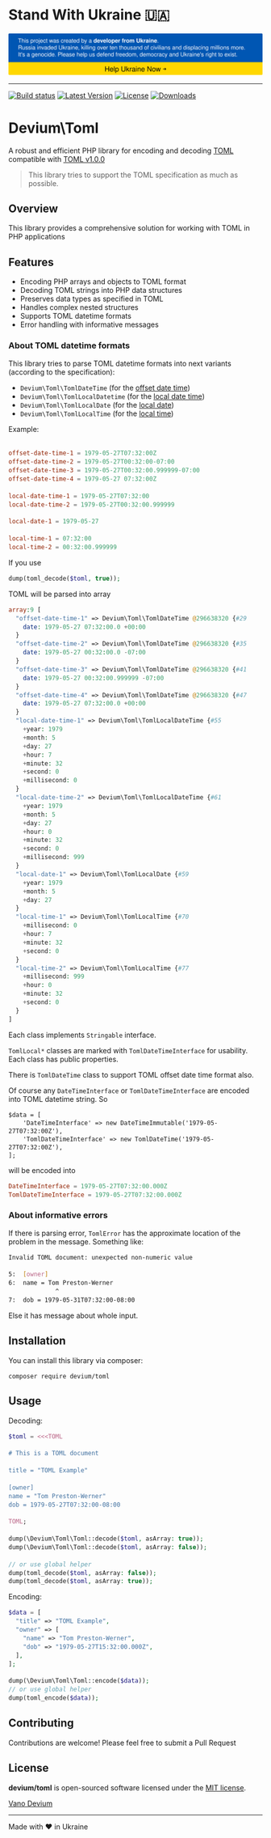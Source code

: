 # Stand With Ukraine 🇺🇦

[![Stand With Ukraine](https://raw.githubusercontent.com/vshymanskyy/StandWithUkraine/main/banner-direct-single.svg)](https://vshymanskyy.github.io/StandWithUkraine/)

---

[![Build status](https://img.shields.io/github/actions/workflow/status/vanodevium/toml/ci.yaml?v1.0.1)](https://github.com/vanodevium/toml)
[![Latest Version](https://img.shields.io/packagist/v/devium/toml?v1.0.1)](https://packagist.org/packages/devium/toml)
[![License](https://img.shields.io/packagist/l/devium/toml?v1.0.1)](https://packagist.org/packages/devium/toml)
[![Downloads](https://img.shields.io/packagist/dt/devium/toml?v1.0.1)](https://packagist.org/packages/devium/toml)

# Devium\Toml

A robust and efficient PHP library for encoding and decoding [TOML](https://github.com/toml-lang/toml)
compatible with [TOML v1.0.0](https://toml.io/en/v1.0.0)

> This library tries to support the TOML specification as much as possible.

## Overview

This library provides a comprehensive solution for working with TOML in PHP applications

## Features

-   Encoding PHP arrays and objects to TOML format
-   Decoding TOML strings into PHP data structures
-   Preserves data types as specified in TOML
-   Handles complex nested structures
-   Supports TOML datetime formats
-   Error handling with informative messages

### About TOML datetime formats

This library tries to parse TOML datetime formats into next variants (according to the specification):

-   `Devium\Toml\TomlDateTime` (for the [offset date time](https://toml.io/en/v1.0.0#offset-date-time))
-   `Devium\Toml\TomlLocalDatetime` (for the [local date time](https://toml.io/en/v1.0.0#local-date-time))
-   `Devium\Toml\TomlLocalDate` (for the [local date](https://toml.io/en/v1.0.0#local-date))
-   `Devium\Toml\TomlLocalTime` (for the [local time](https://toml.io/en/v1.0.0#local-time))

Example:

```toml

offset-date-time-1 = 1979-05-27T07:32:00Z
offset-date-time-2 = 1979-05-27T00:32:00-07:00
offset-date-time-3 = 1979-05-27T00:32:00.999999-07:00
offset-date-time-4 = 1979-05-27 07:32:00Z

local-date-time-1 = 1979-05-27T07:32:00
local-date-time-2 = 1979-05-27T00:32:00.999999

local-date-1 = 1979-05-27

local-time-1 = 07:32:00
local-time-2 = 00:32:00.999999

```

If you use

```php
dump(toml_decode($toml, true));
```

TOML will be parsed into array

```php
array:9 [
  "offset-date-time-1" => Devium\Toml\TomlDateTime @296638320 {#29
    date: 1979-05-27 07:32:00.0 +00:00
  }
  "offset-date-time-2" => Devium\Toml\TomlDateTime @296638320 {#35
    date: 1979-05-27 00:32:00.0 -07:00
  }
  "offset-date-time-3" => Devium\Toml\TomlDateTime @296638320 {#41
    date: 1979-05-27 00:32:00.999999 -07:00
  }
  "offset-date-time-4" => Devium\Toml\TomlDateTime @296638320 {#47
    date: 1979-05-27 07:32:00.0 +00:00
  }
  "local-date-time-1" => Devium\Toml\TomlLocalDateTime {#55
    +year: 1979
    +month: 5
    +day: 27
    +hour: 7
    +minute: 32
    +second: 0
    +millisecond: 0
  }
  "local-date-time-2" => Devium\Toml\TomlLocalDateTime {#61
    +year: 1979
    +month: 5
    +day: 27
    +hour: 0
    +minute: 32
    +second: 0
    +millisecond: 999
  }
  "local-date-1" => Devium\Toml\TomlLocalDate {#59
    +year: 1979
    +month: 5
    +day: 27
  }
  "local-time-1" => Devium\Toml\TomlLocalTime {#70
    +millisecond: 0
    +hour: 7
    +minute: 32
    +second: 0
  }
  "local-time-2" => Devium\Toml\TomlLocalTime {#77
    +millisecond: 999
    +hour: 0
    +minute: 32
    +second: 0
  }
]
```

Each class implements `Stringable` interface.

`TomlLocal*` classes are marked with `TomlDateTimeInterface` for usability. Each class has public properties.

There is `TomlDateTime` class to support TOML offset date time format also.

Of course any `DateTimeInterface` or `TomlDateTimeInterface` are encoded into TOML datetime string.
So

```
$data = [
    'DateTimeInterface' => new DateTimeImmutable('1979-05-27T07:32:00Z'),
    'TomlDateTimeInterface' => new TomlDateTime('1979-05-27T07:32:00Z'),
];
```

will be encoded into

```toml
DateTimeInterface = 1979-05-27T07:32:00.000Z
TomlDateTimeInterface = 1979-05-27T07:32:00.000Z
```

### About informative errors

If there is parsing error, `TomlError` has the approximate location of the problem in the message.
Something like:

```sh
Invalid TOML document: unexpected non-numeric value

5:  [owner]
6:  name = Tom Preston-Werner
             ^
7:  dob = 1979-05-31T07:32:00-08:00
```

Else it has message about whole input.

## Installation

You can install this library via composer:

```shell
composer require devium/toml
```

## Usage

Decoding:

```php
$toml = <<<TOML

# This is a TOML document

title = "TOML Example"

[owner]
name = "Tom Preston-Werner"
dob = 1979-05-27T07:32:00-08:00

TOML;

dump(\Devium\Toml\Toml::decode($toml, asArray: true));
dump(\Devium\Toml\Toml::decode($toml, asArray: false));

// or use global helper
dump(toml_decode($toml, asArray: false));
dump(toml_decode($toml, asArray: true));
```

Encoding:

```php
$data = [
  "title" => "TOML Example",
  "owner" => [
    "name" => "Tom Preston-Werner",
    "dob" => "1979-05-27T15:32:00.000Z",
  ],
];

dump(\Devium\Toml\Toml::encode($data));
// or use global helper
dump(toml_encode($data));
```

## Contributing

Contributions are welcome! Please feel free to submit a Pull Request

## License

**devium/toml** is open-sourced software licensed under the [MIT license](./LICENSE.md).

[Vano Devium](https://github.com/vanodevium/)

---

Made with ❤️ in Ukraine
